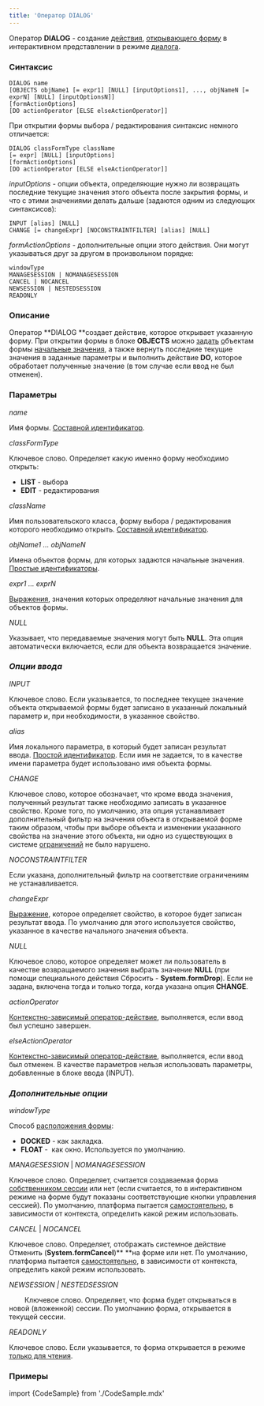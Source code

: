 ```yaml
---
title: 'Оператор DIALOG'
---
```


Оператор **DIALOG** - создание [действия](Действия.md), [открывающего форму](В_интерактивном_представлении_SHOW_DIALOG.md) в интерактивном представлении в режиме [диалога](В_интерактивном_представлении_SHOW_DIALOG.md#Винтерактивномпредставлении(SHOW,DIALOG-broken)-dialog). 

### Синтаксис

    DIALOG name
    [OBJECTS objName1 [= expr1] [NULL] [inputOptions1], ..., objNameN [= exprN] [NULL] [inputOptionsN]]
    [formActionOptions]
    [DO actionOperator [ELSE elseActionOperator]]

При открытии формы выбора / редактирования синтаксис немного отличается:

    DIALOG classFormType className
    [= expr] [NULL] [inputOptions]
    [formActionOptions]
    [DO actionOperator [ELSE elseActionOperator]]

*inputOptions* - опции объекта, определяющие нужно ли возвращать последние текущие значения этого объекта после закрытия формы, и что с этими значениями делать дальше (задаются одним из следующих синтаксисов):

    INPUT [alias] [NULL]
    CHANGE [= changeExpr] [NOCONSTRAINTFILTER] [alias] [NULL]

*formActionOptions -* дополнительные опции этого действия. Они могут указываться друг за другом в произвольном порядке:

    windowType
    MANAGESESSION | NOMANAGESESSION
    CANCEL | NOCANCEL
    NEWSESSION | NESTEDSESSION
    READONLY

### Описание

Оператор **DIALOG **создает действие, которое открывает указанную форму. При открытии формы в блоке **OBJECTS** можно [задать](Открытие_формы.md#передача-объектов) [о](Структура_формы.md)бъектам формы [начальные значения](Ввод_значения.md#начальные-значения-и-автоматическое-изменение), а также вернуть последние текущие значения в заданные параметры и выполнить действие **DO**, которое обработает полученные значение (в том случае если ввод не был отменен).

### Параметры

*name*

Имя формы. [Составной идентификатор](Идентификаторы.md#cid-broken).

*classFormType*

Ключевое слово. Определяет какую именно форму необходимо открыть:

-   **LIST** - выбора
-   **EDIT** - редактирования

*className*

Имя пользовательского класса, форму выбора / редактирования которого необходимо открыть. [Составной идентификатор](Идентификаторы.md#cid-broken).

*objName1 ... objNameN*

Имена объектов формы, для которых задаются начальные значения. [Простые идентификаторы](Идентификаторы.md#id-broken).

*expr1 ... exprN*

[Выражения](Выражения.md), значения которых определяют начальные значения для объектов формы.

*NULL*

Указывает, что передаваемые значения могут быть **NULL**. Эта опция автоматически включается, если для объекта возвращается значение.

### *Опции ввода*

*INPUT*

Ключевое слово. Если указывается, то последнее текущее значение объекта открываемой формы будет записано в указанный локальный параметр и, при необходимости, в указанное свойство.

*alias*

Имя локального параметра, в который будет записан результат ввода. [Простой идентификатор](Идентификаторы.md). Если имя не задается, то в качестве имени параметра будет использовано имя объекта формы.

*CHANGE*

Ключевое слово, которое обозначает, что кроме ввода значения, полученный результат также необходимо записать в указанное свойство. Кроме того, по умолчанию, эта опция устанавливает дополнительный фильтр на значения объекта в открываемой форме таким образом, чтобы при выборе объекта и изменении указанного свойства на значение этого объекта, ни одно из существующих в системе [ограничений](Ограничения.md) не было нарушено. 

*NOCONSTRAINTFILTER*

Если указана, дополнительный фильтр на соответствие ограничениям не устанавливается.

*changeExpr*

[Выражение](Выражения.md), которое определяет свойство, в которое будет записан результат ввода. По умолчанию для этого используется свойство, указанное в качестве начального значения объекта.

*NULL*

Ключевое слово, которое определяет может ли пользователь в качестве возвращаемого значения выбрать значение **NULL** (при помощи специального действия Сбросить - **System.formDrop**). Если не задана, включена тогда и только тогда, когда указана опция **CHANGE**.

*actionOperator*

[Контекстно-зависимый оператор-действие](Операторы-действия.md), выполняется, если ввод был успешно завершен.

*elseActionOperator*

[Контекстно-зависимый оператор-действие](Операторы-действия.md), выполняется, если ввод был отменен. В качестве параметров нельзя использовать параметры, добавленные в блоке ввода (INPUT).

### *Дополнительные опции*

*windowType*

Способ [расположения формы](В_интерактивном_представлении_SHOW_DIALOG.md#Винтерактивномпредставлении(SHOW,DIALOG-broken)-location):

-   **DOCKED** - как закладка.
-   **FLOAT** -  как окно. Используется по умолчанию.

*MANAGESESSION* | *NOMANAGESESSION*

Ключевое слово. Определяет, считается создаваемая форма [собственником сессии](Интерактивное_представление.md#session-broken) или нет (если считается, то в интерактивном режиме на форме будут показаны соответствующие кнопки управления сессией). По умолчанию, платформа пытается [самостоятельно](Интерактивное_представление.md#системные-действия-для-управления-жизненным-циклом-формысессии), в зависимости от контекста, определить какой режим использовать.

*CANCEL* | *NOCANCEL*

Ключевое слово. Определяет, отображать системное действие Отменить (**System.formCancel**)** **на форме или нет. По умолчанию, платформа пытается [самостоятельно](Интерактивное_представление.md#системные-действия-для-управления-жизненным-циклом-формысессии), в зависимости от контекста, определить какой режим использовать.

*NEWSESSION | NESTEDSESSION*

        Ключевое слово. Определяет, что форма будет открываться в новой (вложенной) сессии. По умолчанию форма, открывается в текущей сессии.

*READONLY*

Ключевое слово. Если указывается, то форма открывается в режиме [только для чтения](В_интерактивном_представлении_SHOW_DIALOG.md#Винтерактивномпредставлении(SHOW,DIALOG-broken)-extra).

### Примеры


import {CodeSample} from './CodeSample.mdx'

<CodeSample url="https://documentation.lsfusion.org/sample?file=ActionSample&block=dialog"/>

  
